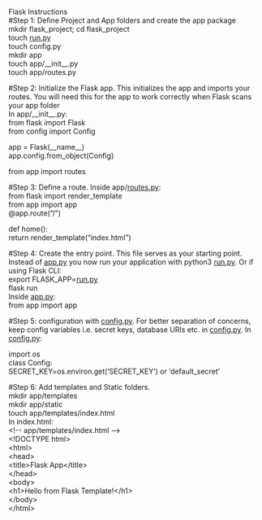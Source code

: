 Flask Instructions  
\#Step 1: Define Project and App folders and create the app package  
mkdir flask\_project; cd flask\_project  
touch [run.py](http://run.py)  
touch config.py  
mkdir app  
touch app/\_\_init\_\_.py  
touch app/routes.py

\#Step 2: Initialize the Flask app. This initializes the app and imports your routes. You will need this for the app to work correctly when Flask scans your app folder  
In app/\_\_init\_\_.py:  
from flask import Flask  
from config import Config

app \= Flask(\_\_name\_\_)  
app.config.from\_object(Config)

from app import routes

\#Step 3: Define a route. Inside app/[routes.py](http://routes.py):  
from flask import render\_template  
from app import app  
@app.route(“/”) 

def home():  
    return render\_template(“index.html”)

\#Step 4: Create the entry point. This file serves as your starting point. Instead of [app.py](http://app.py) you now run your application with python3 [run.py](http://run.py). Or if using Flask CLI:  
export FLASK\_APP=[run.py](http://run.py)  
flask run  
Inside [app.py](http://app.py):  
from app import app

\#Step 5: configuration with [config.py](http://config.py). For better separation of concerns, keep config variables i.e. secret keys, database URIs etc. in [config.py](http://config.py). In [config.py](http://config.py):

import os  
class Config:  
    SECRET\_KEY=os.environ.get(‘SECRET\_KEY’) or ‘default\_secret’

\#Step 6: Add templates and Static folders.  
mkdir app/templates  
mkdir app/static  
touch app/templates/index.html  
In index.html:  
\<\!-- app/templates/index.html \--\>   
\<\!DOCTYPE html\>   
\<html\>   
\<head\> 	  
\<title\>Flask App\</title\>  
 \</head\>   
\<body\>  
\<h1\>Hello from Flask Template\!\</h1\>   
\</body\>   
\</html\>